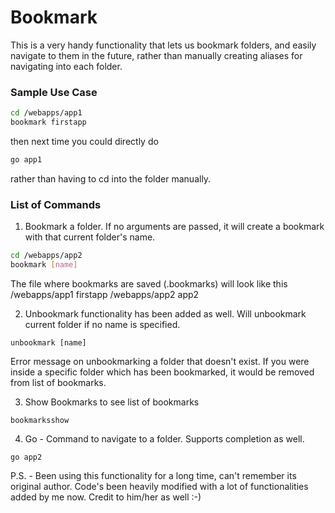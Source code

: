 Bookmark
========

This is a very handy functionality that lets us bookmark folders, and easily navigate to them in the future, rather than manually creating aliases for navigating into each folder.

### Sample Use Case

```bash
cd /webapps/app1
bookmark firstapp
```

then next time  you could directly do
```bash
go app1
```

rather than having to cd into the folder manually. 


### List of Commands

1) Bookmark a folder. If no arguments are passed, it will create a bookmark with that current folder's name.

```bash
cd /webapps/app2
bookmark [name]
```

The file where bookmarks are saved (.bookmarks) will look like this
/webapps/app1              firstapp
/webapps/app2              app2

2) Unbookmark functionality has been added as well. Will unbookmark current folder if no name is specified.

```
unbookmark [name]
```

Error message on unbookmarking a folder that doesn't exist. If you were inside a specific folder which has been bookmarked, it would be removed from list of bookmarks.

3) Show Bookmarks to see list of bookmarks

```
bookmarksshow 
```

4) Go - Command to navigate to a folder. Supports completion as well.

```
go app2
```

P.S. - Been using this functionality for a long time, can't remember its original author. Code's been heavily modified with a lot of functionalities added by me now. Credit to him/her as well :-)

